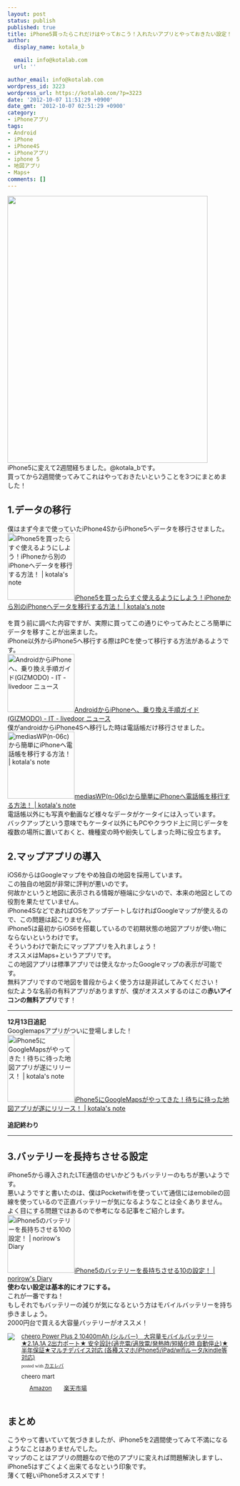 ```yaml
---
layout: post
status: publish
published: true
title: iPhone5買ったらこれだけはやっておこう！入れたいアプリとやっておきたい設定！
author:
  display_name: kotala_b

  email: info@kotalab.com
  url: ''

author_email: info@kotalab.com
wordpress_id: 3223
wordpress_url: https://kotalab.com/?p=3223
date: '2012-10-07 11:51:29 +0900'
date_gmt: '2012-10-07 02:51:29 +0900'
category:
- iPhoneアプリ
tags:
- Android
- iPhone
- iPhone4S
- iPhoneアプリ
- iphone 5
- 地図アプリ
- Maps+
comments: []
---
```

<p><a href="https://kotalab.com/wp-content/uploads/iphone5_120924_04.jpg" target="_blank"><img src="https://kotalab.com/wp-content/uploads/iphone5_120924_04.jpg" alt="" title="iphone5_120924_04" width="448" height="598" class="alignnone size-full wp-image-2956" /></a><br />
iPhone5に変えて2週間経ちました。@kotala_bです。<br />
買ってから2週間使ってみてこれはやっておきたいということを3つにまとめました！<br />
<!--more--></p>
<h2>1.データの移行</h2>
<p>僕はまず今まで使っていたiPhone4SからiPhone5へデータを移行させました。<br />
<a href="https://kotalab.com/from-iphone-to-iphone" target="_blank"><img  class="alignleft" src="https://kotalab.com/wp-content/uploads/iphone_120911.jpg" alt="iPhone5を買ったらすぐ使えるようにしよう！iPhoneから別のiPhoneへデータを移行する方法！ | kotala's note" width="150" /></a><a href="https://kotalab.com/from-iphone-to-iphone" target="_blank">iPhone5を買ったらすぐ使えるようにしよう！iPhoneから別のiPhoneへデータを移行する方法！ | kotala's note</a><br style="clear:both;" /><br />
を買う前に調べた内容ですが、実際に買ってこの通りにやってみたところ簡単にデータを移すことが出来ました。<br />
iPhone以外からiPhone5へ移行する際はPCを使って移行する方法があるようです。<br />
<a href="http://news.livedoor.com/article/detail/6966187/" target="_blank"><img  class="alignleft" src="http://capture.heartrails.com/150x130?http://news.livedoor.com/article/detail/6966187/" alt="AndroidからiPhoneへ、乗り換え手順ガイド(GIZMODO) - IT - livedoor ニュース" width="150" height="130" /></a><a href="http://news.livedoor.com/article/detail/6966187/" target="_blank">AndroidからiPhoneへ、乗り換え手順ガイド(GIZMODO) - IT - livedoor ニュース</a><a href="http://b.hatena.ne.jp/entry/http://news.livedoor.com/article/detail/6966187/" target="_blank"><img border="0" src="http://b.hatena.ne.jp/entry/image/http://news.livedoor.com/article/detail/6966187/" alt="" /></a><br style="clear:both;" />僕がandroidからiPhone4Sへ移行した時は電話帳だけ移行させました。<br />
<a href="https://kotalab.com/from-medias-to-iphone" target="_blank"><img  class="alignleft" src="https://kotalab.com/wp-content/uploads/iphone_01.jpg" alt="mediasWP(n-06c)から簡単にiPhoneへ電話帳を移行する方法！ | kotala's note" width="150" /></a><a href="https://kotalab.com/from-medias-to-iphone" target="_blank">mediasWP(n-06c)から簡単にiPhoneへ電話帳を移行する方法！ | kotala's note</a><br style="clear:both;" />電話帳以外にも写真や動画など様々なデータがケータイには入っています。<br />
バックアップという意味でもケータイ以外にもPCやクラウド上に同じデータを複数の場所に置いておくと、機種変の時や紛失してしまった時に役立ちます。</p>
<h2>2.マップアプリの導入</h2>
<p>iOS6からはGoogleマップをやめ独自の地図を採用しています。<br />
この独自の地図が非常に評判が悪いのです。<br />
何故かというと地図に表示される情報が極端に少ないので、本来の地図としての役割を果たせていません。<br />
iPhone4SなどであればOSをアップデートしなければGoogleマップが使えるので、この問題は起こりません。<br />
iPhone5は最初からiOS6を搭載しているので初期状態の地図アプリが使い物にならないというわけです。<br />
そういうわけで新たにマップアプリを入れましょう！<br />
オススメは<span class="removed_link" title="http://click.linksynergy.com/fs-bin/click?id=d2yYUp776R4&amp;subid=&amp;offerid=94348.1&amp;type=3&amp;tmpid=3910&amp;RD_PARM1=http%253A%252F%252Fitunes.apple.com%252Fjp%252Fapp%252Fmaps%252B%252Fid416753449%253Fmt%253D8%2526uo%253D4">Maps+</span>というアプリです。<br />
この地図アプリは標準アプリでは使えなかったGoogleマップの表示が可能です。<br />
無料アプリですので地図を普段からよく使う方は是非試してみてください！<br />
似たような名前の有料アプリがありますが、僕がオススメするのはこの<strong>赤いアイコンの無料アプリ</strong>です！</p>
<hr>
<p><strong>12月13日追記</strong><br />
Googlemapsアプリがついに登場しました！<br />
<a href="https://kotalab.com/googlemaps-ios-app" target="_blank"><img  class="alignleft" src="https://kotalab.com/wp-content/uploads/googlemaps_121213-448x448.png" alt="iPhone5にGoogleMapsがやってきた！待ちに待った地図アプリが遂にリリース！ | kotala's note" width="150" /></a><a href="https://kotalab.com/googlemaps-ios-app" target="_blank">iPhone5にGoogleMapsがやってきた！待ちに待った地図アプリが遂にリリース！ | kotala's note</a><br style="clear:both;" /><br />
<strong>追記終わり</strong></p>
<hr>
<h2>3.バッテリーを長持ちさせる設定</h2>
<p>iPhone5から導入されたLTE通信のせいかどうもバッテリーのもちが悪いようです。<br />
悪いようですと書いたのは、僕はPocketwifiを使っていて通信にはemobileの回線を使っているので正直バッテリーが気になるようなことは全くありません。<br />
よく目にする問題ではあるので参考になる記事をご紹介します。<br />
<a href="http://norirow.com/archives/11848" target="_blank"><img  class="alignleft" src="http://capture.heartrails.com/150x130?http://norirow.com/archives/11848" alt="iPhone5のバッテリーを長持ちさせる10の設定！ | norirow's Diary" width="150" height="130" /></a><a href="http://norirow.com/archives/11848" target="_blank">iPhone5のバッテリーを長持ちさせる10の設定！ | norirow's Diary</a><a href="http://b.hatena.ne.jp/entry/http://norirow.com/archives/11848" target="_blank"><img border="0" src="http://b.hatena.ne.jp/entry/image/http://norirow.com/archives/11848" alt="" /></a><br style="clear:both;" /><strong>使わない設定は基本的にオフにする。</strong><br />
これが一番ですね！<br />
もしそれでもバッテリーの減りが気になるという方はモバイルバッテリーを持ち歩きましょう。<br />
2000円台で買える大容量バッテリーがオススメ！</p>
<div class="kaerebalink-box" style="text-align:left;padding-bottom:20px;font-size:small;/zoom: 1;overflow: hidden;">
<div class="kaerebalink-image" style="float:left;margin:0 15px 10px 0;"><a href="http://www.amazon.co.jp/exec/obidos/ASIN/B00ASSGJ3Q/same-22/ref=nosim/" rel="nofollow" target="_blank"><img src="http://ecx.images-amazon.com/images/I/3173aByQOvL._SL160_.jpg" style="border: none;" /></a></div>
<div class="kaerebalink-info" style="line-height:120%;/zoom: 1;overflow: hidden;">
<div class="kaerebalink-name" style="margin-bottom:10px;line-height:120%"><a href="http://www.amazon.co.jp/exec/obidos/ASIN/B00ASSGJ3Q/same-22/ref=nosim/" rel="nofollow" target="_blank">cheero Power Plus 2 10400mAh (シルバー)　大容量モバイルバッテリー ★2.1A,1A 2出力ポート★ 安全設計(過充電/過放電/発熱時/短絡化時 自動停止)★半年保証★マルチデバイス対応 (各種スマホ/iPhone5/iPad/wifiルータ/kindle等対応)</a>
<div class="kaerebalink-powered-date" style="font-size:8pt;margin-top:5px;font-family:verdana;line-height:120%">posted with <a href="http://kaereba.com" target="_blank">カエレバ</a></div>
</div>
<div class="kaerebalink-detail" style="margin-bottom:5px;"> cheero mart     </div>
<div class="kaerebalink-link1" style="margin-top:10px;">
<div class="shoplinkamazon" style="display:inline;margin-right:5px;background: url('http://img.yomereba.com/tam_k_01.gif') 0 0 no-repeat;padding: 2px 0 2px 18px;white-space: nowrap;"><a href="http://www.amazon.co.jp/gp/search?keywords=cheero%20Power%20Plus2%2010400mAh&__mk_ja_JP=%83J%83%5E%83J%83i&tag=same-22" rel="nofollow" target="_blank" title="アマゾン" >Amazon</a></div>
<div class="shoplinkrakuten" style="display:inline;margin-right:5px;background: url('http://img.yomereba.com/tam_k_01.gif') 0 -50px no-repeat;padding: 2px 0 2px 18px;white-space: nowrap;"><a href="http://hb.afl.rakuten.co.jp/hgc/0fa7afc8.bbfc196a.0fa7afc9.d56c38f1/?pc=http%3A%2F%2Fsearch.rakuten.co.jp%2Fsearch%2Fmall%2Fcheero%2520Power%2520Plus2%252010400mAh%2F-%2Ff.1-p.1-s.1-sf.0-st.A-v.2%3Fx%3D0%26scid%3Daf_ich_link_urltxt%26m%3Dhttp%3A%2F%2Fm.rakuten.co.jp%2F" rel="nofollow" target="_blank" title="楽天市場" >楽天市場</a></div>
</div>
</div>
<div class="booklink-footer" style="clear: left"></div>
</div>
<h2>まとめ</h2>
<p>こうやって書いていて気づきましたが、iPhone5を2週間使ってみて不満になるようなことはありませんでした。<br />
マップのことはアプリの問題なので他のアプリに変えれば問題解決しますし、iPhone5はすごくよく出来てるなという印象です。<br />
薄くて軽いiPhone5オススメです！</p>
